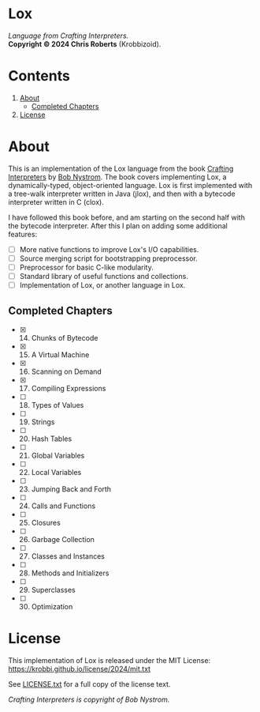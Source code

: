 # Lox
_Language from Crafting Interpreters._  
__Copyright &copy; 2024 Chris Roberts__ (Krobbizoid).

# Contents
1. [About](#about)
   * [Completed Chapters](#completed-chapters)
2. [License](#license)

# About
This is an implementation of the Lox language from the book
[Crafting Interpreters](https://craftinginterpreters.com) by
[Bob Nystrom](https://github.com/munificent). The book covers implementing Lox,
a dynamically-typed, object-oriented language. Lox is first implemented with a
tree-walk interpreter written in Java (jlox), and then with a bytecode
interpreter written in C (clox).

I have followed this book before, and am starting on the second half with the
bytecode interpreter. After this I plan on adding some additional features:
* [ ] More native functions to improve Lox's I/O capabilities.
* [ ] Source merging script for bootstrapping preprocessor.
* [ ] Preprocessor for basic C-like modularity.
* [ ] Standard library of useful functions and collections.
* [ ] Implementation of Lox, or another language in Lox.

## Completed Chapters
* [x] 14. Chunks of Bytecode
* [x] 15. A Virtual Machine
* [x] 16. Scanning on Demand
* [x] 17. Compiling Expressions
* [ ] 18. Types of Values
* [ ] 19. Strings
* [ ] 20. Hash Tables
* [ ] 21. Global Variables
* [ ] 22. Local Variables
* [ ] 23. Jumping Back and Forth
* [ ] 24. Calls and Functions
* [ ] 25. Closures
* [ ] 26. Garbage Collection
* [ ] 27. Classes and Instances
* [ ] 28. Methods and Initializers
* [ ] 29. Superclasses
* [ ] 30. Optimization

# License
This implementation of Lox is released under the MIT License:  
https://krobbi.github.io/license/2024/mit.txt

See [LICENSE.txt](/LICENSE.txt) for a full copy of the license text.

_Crafting Interpreters is copyright of Bob Nystrom._
